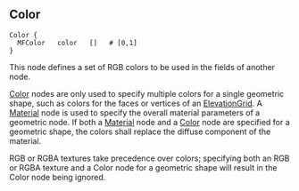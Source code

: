 ## Color

```
Color {
  MFColor   color   []   # [0,1]
}
```

This node defines a set of RGB colors to be used in the fields of another node.

[Color](#color) nodes are only used to specify multiple colors for a single
geometric shape, such as colors for the faces or vertices of an
[ElevationGrid](elevationgrid.md). A [Material](material.md) node is used to
specify the overall material parameters of a geometric node. If both a
[Material](material.md) node and a [Color](#color) node are specified for a
geometric shape, the colors shall replace the diffuse component of the material.

RGB or RGBA textures take precedence over colors; specifying both an RGB or RGBA
texture and a Color node for a geometric shape will result in the Color node
being ignored.

